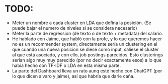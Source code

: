 # TODO:
- Meter un nombre a cada cluster en LDA que defina la posición. (Se puede bajar el numero de niveles si se considera necesario)
- Meter la parte de regression (de texto o de texto + metadata) del salario.
- He hablado con Jaime, que habló con la profe, y lo que queremos hacer no es un recommender system, directamente sería un clustering en el que cuando una nueva posicion se diese como input, saliese el cluster al que está asociado, y con ello, job postings parecidos. Esto clusterings serían algo muy muy parecido (por no decir exactamente esos) a lo que habia hecho con TF-IDF o LDA en esta misma parte.
- La parte del Dashboard lleva un rato aunq esté hecho con ChatGPT (por lo que dicen alvaro y jaime), así que habría que darle caña.
